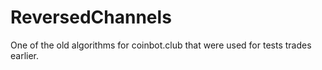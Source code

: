 # ReversedChannels
One of the old algorithms for coinbot.club that were used for tests trades earlier.

